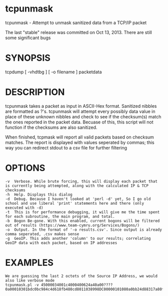 tcpunmask
=========

tcpunmask - Attempt to unmask sanitized data from a TCP/IP packet

The last "stable" release was committed on Oct 13, 2013. There are still some significant bugs

SYNOPSIS
=========
tcpdump [ -vhdtbg ] [ -o filename ] packetdata

DESCRIPTION
=========
tcpunmask takes a packet as input in ASCII-Hex format. Sanitized nibbles are formatted as ?'s. tcpunmask will attempt every possibly data value in place of these unknown nibbles and check to see if the checksum(s) match the ones reported in the packet data. Becuase of this, this script will not function if the checksums are also sanitized.

When finished, tcpmask will report all valid packets based on checksum matches. The report is displayed with values seperated by commas; this way you can redirect stdout to a csv file for further filtering

OPTIONS
=========
	-v	Verbose. While brute forcing, this will display each packet that is currently being attempted, along with the calculated IP & TCP checksums
	-h	Help. Displays this dialog
	-d	Debug. Because I haven't looked at 'perl -d' yet, So I go old school and use liberal 'print' statements here and there (only executed with -d)
	-t	This is for performance debugging, it will give me the time spent for each subroutine, the main program, and total.
	-b	Bogon Be-gone. With this enabled, current bogons will be filtered out of results (https://www.team-cymru.org/Services/Bogons/)
	-o	Output. In the format of '-o results.csv'. Since output is already comma seperated, .csv makes sense
	-g	GeoIP. This adds another 'column' to our results; correlating GeoIP data with each packet, based on IP addresses

EXAMPLES
=========
	We are guessing the last 2 octets of the Source IP Address, we would also like verbose mode
	tcpunmask.pl -v 45000034001c4000400624a40a00????0a00010301bdc0bc984c4d618fb480cd8011038998DC00000101080a0bb24d88317a80f4
